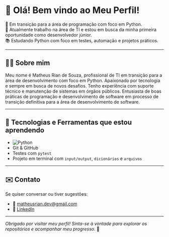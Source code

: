 # 👋 Olá! Bem vindo ao Meu Perfil!

🎯 Em transição para a área de programação com foco em Python.  
💼 Atualmente trabalho na área de TI e estou em busca da minha primeira oportunidade como desenvolvedor júnior.  
📚 Estudando Python com foco em testes, automação e projetos práticos.

---

## 👨‍💻 Sobre mim

Meu nome é Matheus Rian de Souza, profissional de TI em transição para a área de desenvolvimento com foco em Python. Apaixonado por tecnologia e sempre em busca de novos desafios. Tenho experiência com suporte técnico e manutenção de sistemas em órgãos
públicos. Entusiasta de boas práticas de programação e desenvolvimento de software em processo de transição definitiva para a área de desenvolvimento de software.

---

## 🧰 Tecnologias e Ferramentas que estou aprendendo

- ![Python](https://img.shields.io/badge/Python-3776AB?style=flat&logo=python&logoColor=white)
- Git & GitHub
- Testes com `pytest`
- Projeto em terminal com `input/output`, `dicionários` e `arquivos`
  
---

## ✉️ Contato

Se quiser conversar ou tiver sugestões:

- 📧 matheusrian.dev@gmail.com  
- 💼 [LinkedIn](https://www.linkedin.com/in/matheus-rian-de-souza/)

---

*Obrigado por visitar meu perfil! Sinta-se à vontade para explorar os repositórios e acompanhar meu progresso.* 🚀
